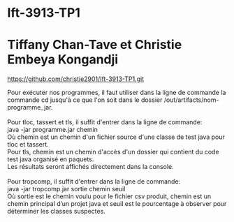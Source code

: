 # Ift-3913-TP1
# Tiffany Chan-Tave et Christie Embeya Kongandji
https://github.com/christie2901/Ift-3913-TP1.git <br>

Pour exécuter nos programmes, il faut utiliser dans la ligne de commande la commande cd jusqu'à ce que l'on soit dans le dossier /out/artifacts/nom-programme_jar.
<br><br>
Pour tloc, tassert et tls, il suffit d'entrer dans la ligne de commande: <br>
java -jar programme.jar chemin
<br>
Où chemin est un chemin d'un fichier source d'une classe de test java pour tloc et tassert.<br>
Pour tls, chemin est un chemin d'accès d'un dossier qui contient du code test java organisé 
en paquets.<br>
Les résultats seront affichés directement dans la console.
<br><br>
Pour tropcomp, il suffit d'entrer dans la ligne de commande: <br>
java -jar tropcomp.jar sortie chemin seuil
<br>
Où sortie est le chemin voulu pour le fichier csv produit, chemin est un chemin principal d’un projet java et seuil est le pourcentage à observer pour déterminer les classes suspectes.
<br>
